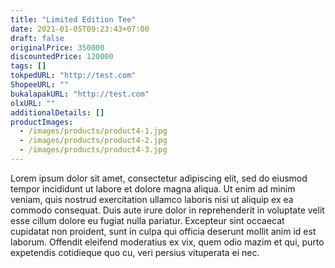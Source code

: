 ```yaml
---
title: "Limited Edition Tee"
date: 2021-01-05T09:23:43+07:00
draft: false
originalPrice: 350000
discountedPrice: 120000
tags: []
tokpedURL: "http://test.com"
ShopeeURL: ""
bukalapakURL: "http://test.com"
olxURL: ""
additionalDetails: []
productImages:
  - /images/products/product4-1.jpg
  - /images/products/product4-2.jpg
  - /images/products/product4-3.jpg
---
```


Lorem ipsum dolor sit amet, consectetur adipiscing elit, sed do eiusmod tempor incididunt ut labore et dolore magna aliqua. Ut enim ad minim veniam, quis nostrud exercitation ullamco laboris nisi ut aliquip ex ea commodo consequat. Duis aute irure dolor in reprehenderit in voluptate velit esse cillum dolore eu fugiat nulla pariatur. Excepteur sint occaecat cupidatat non proident, sunt in culpa qui officia deserunt mollit anim id est laborum. Offendit eleifend moderatius ex vix, quem odio mazim et qui, purto expetendis cotidieque quo cu, veri persius vituperata ei nec.
